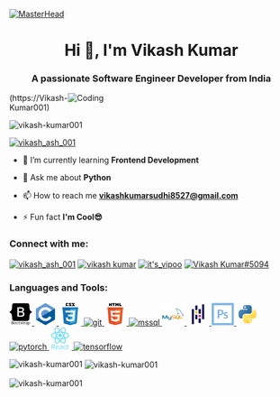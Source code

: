 [![MasterHead](https://tse2.mm.bing.net/th?id=OIP.deo4SV06W8DJAxa1f5u_tQHaCR&pid=Api&P=0)](https://Vikash-Kumar001.io
)
<h1 align="center">Hi 👋, I'm Vikash Kumar</h1>
<h3 align="center">A passionate Software Engineer Developer from India</h3>
<img align="right" alt="Coding" width="400" scr="https://tse2.mm.bing.net/th?id=OIP.gReLR6hZjwyBxHmfLN1AVwHaFj&pid=Api&P=0/">(https://Vikash-Kumar001)
<p align="left"> <img src="https://komarev.com/ghpvc/?username=vikash-kumar001&label=Profile%20views&color=0e75b6&style=flat" alt="vikash-kumar001" /> </p>

<p align="left"> <a href="https://twitter.com/vikash_ash_001" target="blank"><img src="https://img.shields.io/twitter/follow/vikash_ash_001?logo=twitter&style=for-the-badge" alt="vikash_ash_001" /></a> </p>

- 🌱 I’m currently learning **Frontend Development**

- 💬 Ask me about **Python**

- 📫 How to reach me **vikashkumarsudhi8527@gmail.com**

- ⚡ Fun fact **I'm Cool😎**

<h3 align="left">Connect with me:</h3>
<p align="left">
<a href="https://twitter.com/vikash_ash_001" target="blank"><img align="center" src="https://raw.githubusercontent.com/rahuldkjain/github-profile-readme-generator/master/src/images/icons/Social/twitter.svg" alt="vikash_ash_001" height="30" width="40" /></a>
<a href="https://linkedin.com/in/vikash kumar" target="blank"><img align="center" src="https://raw.githubusercontent.com/rahuldkjain/github-profile-readme-generator/master/src/images/icons/Social/linked-in-alt.svg" alt="vikash kumar" height="30" width="40" /></a>
<a href="https://instagram.com/it's_vipoo" target="blank"><img align="center" src="https://raw.githubusercontent.com/rahuldkjain/github-profile-readme-generator/master/src/images/icons/Social/instagram.svg" alt="it's_vipoo" height="30" width="40" /></a>
<a href="https://discord.gg/Vikash Kumar#5094" target="blank"><img align="center" src="https://raw.githubusercontent.com/rahuldkjain/github-profile-readme-generator/master/src/images/icons/Social/discord.svg" alt="Vikash Kumar#5094" height="30" width="40" /></a>
</p>

<h3 align="left">Languages and Tools:</h3>
<p align="left"> <a href="https://getbootstrap.com" target="_blank" rel="noreferrer"> <img src="https://raw.githubusercontent.com/devicons/devicon/master/icons/bootstrap/bootstrap-plain-wordmark.svg" alt="bootstrap" width="40" height="40"/> </a> <a href="https://www.cprogramming.com/" target="_blank" rel="noreferrer"> <img src="https://raw.githubusercontent.com/devicons/devicon/master/icons/c/c-original.svg" alt="c" width="40" height="40"/> </a> <a href="https://www.w3schools.com/css/" target="_blank" rel="noreferrer"> <img src="https://raw.githubusercontent.com/devicons/devicon/master/icons/css3/css3-original-wordmark.svg" alt="css3" width="40" height="40"/> </a> <a href="https://git-scm.com/" target="_blank" rel="noreferrer"> <img src="https://www.vectorlogo.zone/logos/git-scm/git-scm-icon.svg" alt="git" width="40" height="40"/> </a> <a href="https://www.w3.org/html/" target="_blank" rel="noreferrer"> <img src="https://raw.githubusercontent.com/devicons/devicon/master/icons/html5/html5-original-wordmark.svg" alt="html5" width="40" height="40"/> </a> <a href="https://www.microsoft.com/en-us/sql-server" target="_blank" rel="noreferrer"> <img src="https://www.svgrepo.com/show/303229/microsoft-sql-server-logo.svg" alt="mssql" width="40" height="40"/> </a> <a href="https://www.mysql.com/" target="_blank" rel="noreferrer"> <img src="https://raw.githubusercontent.com/devicons/devicon/master/icons/mysql/mysql-original-wordmark.svg" alt="mysql" width="40" height="40"/> </a> <a href="https://pandas.pydata.org/" target="_blank" rel="noreferrer"> <img src="https://raw.githubusercontent.com/devicons/devicon/2ae2a900d2f041da66e950e4d48052658d850630/icons/pandas/pandas-original.svg" alt="pandas" width="40" height="40"/> </a> <a href="https://www.photoshop.com/en" target="_blank" rel="noreferrer"> <img src="https://raw.githubusercontent.com/devicons/devicon/master/icons/photoshop/photoshop-line.svg" alt="photoshop" width="40" height="40"/> </a> <a href="https://www.python.org" target="_blank" rel="noreferrer"> <img src="https://raw.githubusercontent.com/devicons/devicon/master/icons/python/python-original.svg" alt="python" width="40" height="40"/> </a> <a href="https://pytorch.org/" target="_blank" rel="noreferrer"> <img src="https://www.vectorlogo.zone/logos/pytorch/pytorch-icon.svg" alt="pytorch" width="40" height="40"/> </a> <a href="https://reactjs.org/" target="_blank" rel="noreferrer"> <img src="https://raw.githubusercontent.com/devicons/devicon/master/icons/react/react-original-wordmark.svg" alt="react" width="40" height="40"/> </a> <a href="https://www.tensorflow.org" target="_blank" rel="noreferrer"> <img src="https://www.vectorlogo.zone/logos/tensorflow/tensorflow-icon.svg" alt="tensorflow" width="40" height="40"/> </a> </p>

<p><img align="left" src="https://github-readme-stats.vercel.app/api/top-langs?username=vikash-kumar001&show_icons=true&locale=en&layout=compact" alt="vikash-kumar001" /></p>

<p>&nbsp;<img align="center" src="https://github-readme-stats.vercel.app/api?username=vikash-kumar001&show_icons=true&locale=en" alt="vikash-kumar001" /></p>

<p><img align="center" src="https://github-readme-streak-stats.herokuapp.com/?user=vikash-kumar001&" alt="vikash-kumar001" /></p>
